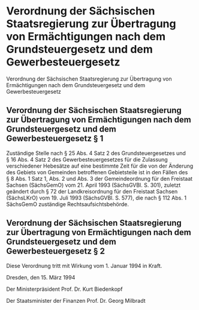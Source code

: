 # Verordnung der Sächsischen Staatsregierung zur Übertragung von Ermächtigungen nach dem Grundsteuergesetz und dem Gewerbesteuergesetz

Verordnung der Sächsischen Staatsregierung zur Übertragung von Ermächtigungen nach dem Grundsteuergesetz und dem Gewerbesteuergesetz

## Verordnung der Sächsischen Staatsregierung zur Übertragung von Ermächtigungen nach dem Grundsteuergesetz und dem Gewerbesteuergesetz § 1 

Zuständige Stelle nach § 25 Abs. 4 Satz 2 des 
        Grundsteuergesetzes und § 16 Abs. 4 Satz 2 des Gewerbesteuergesetzes für die Zulassung verschiedener Hebesätze auf eine bestimmte Zeit für die von der Änderung des Gebiets von Gemeinden betroffenen Gebietsteile ist in den Fällen des § 8 Abs. 1 Satz 1, Abs. 2 und Abs. 3 der Gemeindeordnung für den Freistaat Sachsen (SächsGemO) vom 21. April 1993 (SächsGVBl. S. 301), zuletzt geändert durch § 72 der Landkreisordnung für den Freistaat Sachsen (SächsLKrO) vom 19. Juli 1993 (SächsGVBl. S. 577), die nach § 112 Abs. 1 
        SächsGemO zuständige Rechtsaufsichtsbehörde.


## Verordnung der Sächsischen Staatsregierung zur Übertragung von Ermächtigungen nach dem Grundsteuergesetz und dem Gewerbesteuergesetz § 2 

Diese Verordnung tritt mit Wirkung vom 1. Januar 1994 in Kraft.

Dresden, den 15. März 1994

Der Ministerpräsident 
         Prof. Dr. Kurt Biedenkopf

Der Staatsminister der Finanzen 
         Prof. Dr. Georg Milbradt

